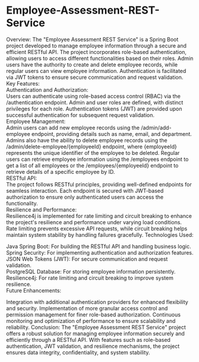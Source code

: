# Employee-Assessment-REST-Service

Overview:
The "Employee Assessment REST Service" is a Spring Boot project developed to manage employee information through a secure and efficient RESTful API. The project incorporates role-based authentication, allowing users to access different functionalities based on their roles. Admin users have the authority to create and delete employee records, while regular users can view employee information. Authentication is facilitated via JWT tokens to ensure secure communication and request validation.
<br>
Key Features:
<br>
Authentication and Authorization:<br>
Users can authenticate using role-based access control (RBAC) via the /authentication endpoint.
Admin and user roles are defined, with distinct privileges for each role.
Authentication tokens (JWT) are provided upon successful authentication for subsequent request validation.<br>
Employee Management:<br>
Admin users can add new employee records using the /admin/add-employee endpoint, providing details such as name, email, and department.
Admins also have the ability to delete employee records using the /admin/delete-employee/{employeeId} endpoint, where {employeeId} represents the unique identifier of the employee to be deleted.
Regular users can retrieve employee information using the /employees endpoint to get a list of all employees or the /employees/{employeeId} endpoint to retrieve details of a specific employee by ID.<br>
RESTful API:<br>
The project follows RESTful principles, providing well-defined endpoints for seamless interaction.
Each endpoint is secured with JWT-based authorization to ensure only authenticated users can access the functionality.<br>
Resilience and Performance:<br>
Resilience4j is implemented for rate limiting and circuit breaking to enhance the project's resilience and performance under varying load conditions.<br>
Rate limiting prevents excessive API requests, while circuit breaking helps maintain system stability by handling failures gracefully.
Technologies Used:

Java Spring Boot: For building the RESTful API and handling business logic.<br>
Spring Security: For implementing authentication and authorization features.<br>
JSON Web Tokens (JWT): For secure communication and request validation.<br>
PostgreSQL Database: For storing employee information persistently.<br>
Resilience4j: For rate limiting and circuit breaking to improve system resilience.<br>
Future Enhancements:

Integration with additional authentication providers for enhanced flexibility and security.
Implementation of more granular access control and permission management for finer role-based authorization.
Continuous monitoring and optimization of performance to ensure scalability and reliability.
Conclusion:
The "Employee Assessment REST Service" project offers a robust solution for managing employee information securely and efficiently through a RESTful API. With features such as role-based authentication, JWT validation, and resilience mechanisms, the project ensures data integrity, confidentiality, and system stability.
